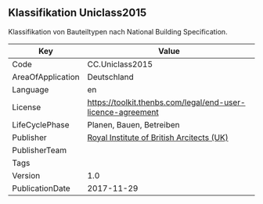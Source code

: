 ## Klassifikation Uniclass2015
Klassifikation von  Bauteiltypen nach National Building Specification.

Key | Value |
--|--|
Code | CC.Uniclass2015 |  
AreaOfApplication | Deutschland |  
Language | en |  
License | https://toolkit.thenbs.com/legal/end-user-licence-agreement |  
LifeCyclePhase | Planen, Bauen, Betreiben |  
Publisher | [Royal Institute of British Arcitects (UK)]() |  
PublisherTeam |  |  
Tags |  |  
Version | 1.0 |  
PublicationDate | 2017-11-29 |  

